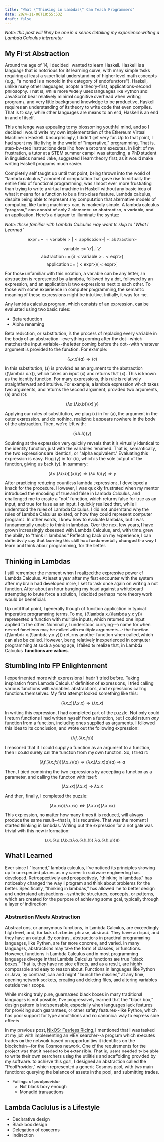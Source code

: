 ```yaml
---
title: "What \"Thinking in Lambdas\" Can Teach Programmers"
date: 2024-11-06T18:55:53Z
draft: false
---
```


*Note: this post will likely be one in a series detailing my experience writing a Lambda Calculus interpreter*

## My First Abstraction

Around the age of 14, I decided I wanted to learn Haskell. Haskell is a language that is notorious for its learning curve, with many simple tasks requiring at least a superficial understanding of higher level math concepts (e.g., "a monad is a monoid in the category of endofunctors"). Haskell, unlike many other languages, adopts a theory-first, applications-second philosophy. That is, while more widely used languages like Python and JavaScript bear relatively minimal cognitive overhead when writing programs, and very little background knowledge to be productive, Haskell requires an understanding of its theory to write code that even compiles. That is to say, while other languages are means to an end, Haskell is an end in and of itself.

This challenge was appealing to my blossoming youthful mind, and so I decided I would write my own implementation of the Ethereum Virtual Machine in Haskell. Unsurprisingly, I didn't get very far. Up to that point, I had spent my life living in the world of "imperative," programming. That is, step-by-step instructions detailing *how* a program executes. In light of my frustration, a tutor at a STEM summer camp I was attending, a PhD student in linguistics named Jake, suggested I learn theory first, as it would make writing Haskell programs much easier.

Completely self taught up until that point, being thrown into the world of "lambda calculus," a model of computation that gave rise to virtually the entire field of functional programming, was almost even more frustrating than trying to write a virtual machine in Haskell without any basic idea of what it means for a function to be a first-class feature. Lambda calculus, despite being able to represent any computation that alternative models of computing, like turing machines, can, is markedly simple. A lambda calculus "program," can consist of only 3 elements: an abstraction, a variable, and an application. Here's a diagram to illuminate the syntax:

*Note: those familiar with Lambda Calculus may want to skip to "What I Learned"*

$$\text{expr ::= }<\text{variable}>|<\text{application}>|<\text{abstraction}>$$

$$\text{variable ::= }'a'|..|'z'$$
$$\text{abstraction ::= } (\lambda <\text{variable}>.<\text{expr}>)$$
$$\text{application ::= } (<\text{expr}>) (<\text{expr}>)$$

For those unfamiliar with this notation, a variable can be any letter, an abstraction is represented by a lambda, followed by a dot, followed by an expression, and an application is two expressions next to each other. To those with some experience in computer programming, the semantic meaning of these expressions might be intuitive. Initially, it was for me.

Any lambda calculus program, which consists of an expression, can be evaluated using two basic rules:

- Beta reduction
- Alpha renaming

Beta reduction, or substitution, is the process of replacing every variable in the body of an abstraction--everything coming after the dot--which matches the input variable--the letter coming before the dot--with whatever argument is provided to the function. For example:

$$(\lambda x.x)(a) \Rightarrow (a)$$

In this substitution, \(a\) is provided as an argument to the abstraction \((\lambda x.x)\), which takes an input \(x\) and returns that \(x\). This is known as the identity function. For many expressions, this rule is relatively straightforward and intuitive. For example, a lambda expression which takes two arguments, and returns the second argument, provided two arguments, \(a\) and \(b\):

$$(\lambda a.(\lambda b.b))(x)(y)$$

Applying our rules of substitution, we plug \(x\) in for \(a\), the argument in the outer expression, and do nothing, realizing it appears nowhere in the body of the abstraction. Then, we're left with:

$$(\lambda b.b)(y)$$

Squinting at the expression very quickly reveals that it is virtually identical to the identity function, just with the variables renamed. That is, semantically, the two expressions are identical, or "alpha equivalent." Evaluating this expression is easy. Plug \(y\) in for \(b\), which is the sole output of the function, giving us back \(y\). In summary:

$$(\lambda a.(\lambda b.b))(x)(y) \Rightarrow (\lambda b.b)(y) \Rightarrow y$$

After practicing reducing countless lambda expressions, I developed a knack for the procedure. However, I was quickly frustrated when my mentor introduced the encoding of true and false in Lambda Calculus, and challenged me to create a "not" function, which returns false for true as an input, and true for false as an input. I quickly realized that, while I understood the rules of Lambda Calculus, I did not understand why the rules of Lambda Calculus existed, or how they could represent computer programs. In other words, I knew how to evaluate lambdas, but I was fundamentally unable to think in lambdas. Over the next few years, I have grown increasingly obsessed with Lambda Calculus, and, with time, grew the ability to "think in lambdas." Reflecting back on my experience, I can definitively say that learning this skill has fundamentally changed the way I learn and think about programming, for the better.

## Thinking in Lambdas

I still remember the moment when I realized the expressive power of Lambda Calculus. At least a year after my first encounter with the system after my brain had developed more, I set to task once again on writing a not function. After about an hour banging my head against a whiteboard attempting to brute force a solution, I decided perhaps more theory work would be beneficial.

Up until that point, I generally though of function application in typical imperative programming terms. To me, \((\lambda x.(\lambda y.x y))\) represented a function with multiple inputs, which returned one input applied to the other. Nominally, I understood currying--a name for when nested functions may be called with multiple arguments--: the function \((\lambda x.(\lambda y.x y))\) returns another function when called, which can also be called. However, being relatively inexperienced in computer programming at such a young age, I failed to realize that, in Lambda Calculus, **functions are values**.

## Stumbling Into FP Enlightenment

I experimented more with expressions I hadn't tried before. Taking inspiration from Lambda Calculus' definition of expressions, I tried calling various functions with variables, abstractions, and expressions calling functions themselves. My first attempt looked something like this:

$$(\lambda x.x)(\lambda x.x) \Rightarrow (\lambda x.x)$$

In writing this expression, I had completed part of the puzzle. Not only could I return functions I had written myself from a function, but I could return *any* function from a function, including ones supplied as arguments. I followed this idea to its conclusion, and wrote out the following expression:

$$(\lambda f.(\lambda x.f x))$$

I reasoned that if I could supply a function as an argument to a function, then I could surely call the function from my own function. So, I tried it:

$$(\lambda f.(\lambda x.f x))(\lambda x.x)(a) \Rightarrow (\lambda x.(\lambda x.x) a)(a) \Rightarrow a$$

Then, I tried combining the two expressions by accepting a function as a parameter, and calling the function with itself:

$$(\lambda x.x x)(\lambda x.x) \Rightarrow \lambda x.x$$

And then, finally, I completed the puzzle:

$$(\lambda x.x x)(\lambda x.x x) \Longleftrightarrow (\lambda x.x x) (\lambda x.x x)$$

This expression, no matter how many times it is reduced, will always produce the same result--that is, it is recursive. That was the moment I started thinking in lambdas. Writing out the expression for a not gate was trivial with this new information:

$$(\lambda x.(\lambda a.(\lambda b.x (\lambda a.(\lambda b.b)) (\lambda a.(\lambda b.a)))))$$

## What I Learned

Ever since I "learned," lambda calculus, I've noticed its principles showing up in unexpected places as my career in software engineering has developed. Retrospectively and prospectively, "thinking in lambdas," has noticeably changed the way I program and think about problems for the better. Specifically, "thinking in lambdas," has allowed me to better design and understand abstractions--synthetic structures, concepts, or patterns, which are created for the purpose of achieving some goal, typically through a layer of indirection.

### Abstraction Meets Abstraction

Abstractions, or anonymous functions, in Lambda Calculus, are exceedingly high level, and, for lack of a better phrase, abstract. They have an input, and they have an output. By contrast, abstractions in practical programming languages, like Python, are far more concrete, and varied. In many languages, abstractions may take the form of classes, or functions. However, functions in Lambda Calculus and in most programming languages diverge in that Lambda Calculus functions are true "black boxes." That is, they have no side effects, and as a result, are highly composable and easy to reason about. Functions in languages like Python or Java, by contrast, can and might "launch the missles," at any time, opening network sockets, creating and deleting files, and altering variables outside their scope.

While making truly pure, guarnateed black boxes in many traditional languages is not possible, I've progressively learned that the "black box," design pattern is indispensable, especially when languages lack features for providing such guarantees, or other safety features--like Python, which has poor support for type annotations and no canonical way to express side effects.

In my previous post, [NixOS: Fearless Ricing](https://dowlandaiello.com/posts/nixos), I mentioned that I was tasked at my job with implementing an MEV searcher--a program which executes trades on the network based on opportunities it identifies on the blockchain--for the Cosmos network. One of the requirements for the project was that it needed to be extensible. That is, users needed to be able to write their own searchers using the utilitieis and scaffolding provided by my software. to achieve this goal, I designed an abstraction called the "PoolProvider," which represented a generic Cosmos pool, with two main functions: querying the balance of assets in the pool, and submitting trades.

- Failings of poolprovider
  - Not black boxy enough
  - Monadid transactions

## Lambda Caclulus is a Lifestyle

- Declarative design
- Black box design
- Delegation of concerns
- Indirection
